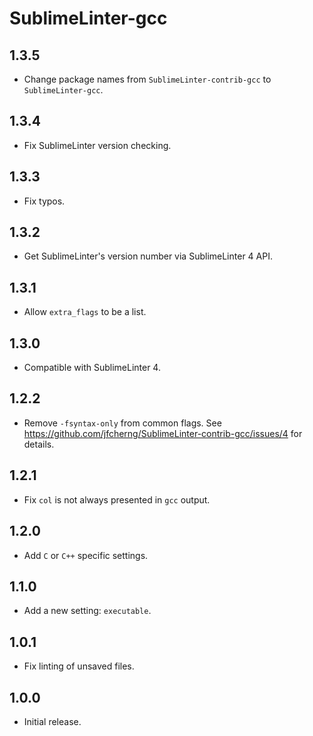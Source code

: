 # SublimeLinter-gcc


## 1.3.5

- Change package names from `SublimeLinter-contrib-gcc` to `SublimeLinter-gcc`.


## 1.3.4

- Fix SublimeLinter version checking.


## 1.3.3

- Fix typos.


## 1.3.2

- Get SublimeLinter's version number via SublimeLinter 4 API.


## 1.3.1

- Allow `extra_flags` to be a list.


## 1.3.0

- Compatible with SublimeLinter 4.


## 1.2.2

- Remove `-fsyntax-only` from common flags.
  See https://github.com/jfcherng/SublimeLinter-contrib-gcc/issues/4 for details.


## 1.2.1

- Fix `col` is not always presented in `gcc` output.


## 1.2.0

- Add `C` or `C++` specific settings.


## 1.1.0

- Add a new setting: `executable`.


## 1.0.1

- Fix linting of unsaved files.


## 1.0.0

- Initial release.
